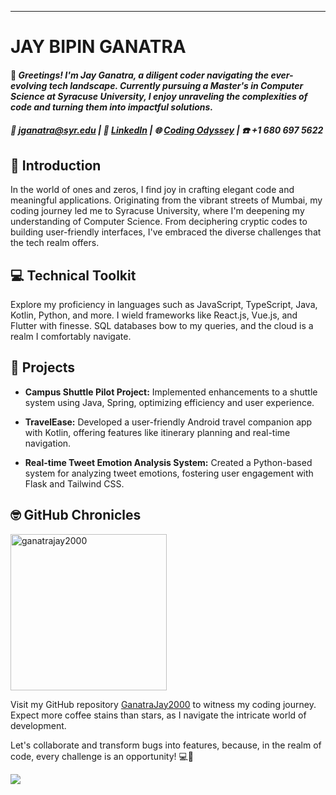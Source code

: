 ---
# JAY BIPIN GANATRA

#### 👋 _**Greetings!** I'm Jay Ganatra, a diligent coder navigating the ever-evolving tech landscape. Currently pursuing a Master's in Computer Science at Syracuse University, I enjoy unraveling the complexities of code and turning them into impactful solutions._

##### 📧 [jganatra@syr.edu](mailto:jganatra@syr.edu) | 🔗 [LinkedIn](https://www.linkedin.com/in/jay-ganatra) | 🌐 [Coding Odyssey](https://jayganatra.com/) | ☎️ +1 680 697 5622

## 🚀 Introduction

In the world of ones and zeros, I find joy in crafting elegant code and meaningful applications. Originating from the vibrant streets of Mumbai, my coding journey led me to Syracuse University, where I'm deepening my understanding of Computer Science. From deciphering cryptic codes to building user-friendly interfaces, I've embraced the diverse challenges that the tech realm offers.

## 💻 Technical Toolkit

Explore my proficiency in languages such as JavaScript, TypeScript, Java, Kotlin, Python, and more. I wield frameworks like React.js, Vue.js, and Flutter with finesse. SQL databases bow to my queries, and the cloud is a realm I comfortably navigate.

## 🚧 Projects

- **Campus Shuttle Pilot Project:** Implemented enhancements to a shuttle system using Java, Spring, optimizing efficiency and user experience.

- **TravelEase:** Developed a user-friendly Android travel companion app with Kotlin, offering features like itinerary planning and real-time navigation.

- **Real-time Tweet Emotion Analysis System:** Created a Python-based system for analyzing tweet emotions, fostering user engagement with Flask and Tailwind CSS.

## 🤓 GitHub Chronicles


<a href="https://github.com/GanatraJay2000">
<img height="250em" src="https://github-readme-streak-stats.herokuapp.com?user=GanatraJay2000&hide_border=true&mode=weekly&card_width=500" alt="ganatrajay2000"/>
</a>


Visit my GitHub repository [GanatraJay2000](https://github.com/GanatraJay2000) to witness my coding journey. Expect more coffee stains than stars, as I navigate the intricate world of development.

Let's collaborate and transform bugs into features, because, in the realm of code, every challenge is an opportunity! 💻🚀

![](https://komarev.com/ghpvc/?username=ganatrajay2000&style=flat&color=828bed)



